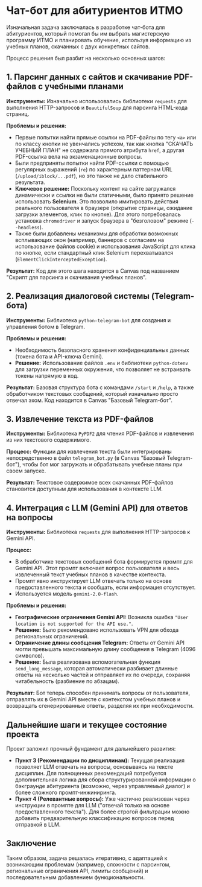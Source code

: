 # Чат-бот для абитуриентов ИТМО

Изначальная задача заключалась в разработке чат-бота для абитуриентов, который помогал бы им выбрать магистерскую программу ИТМО и планировать обучение, используя информацию из учебных планов, скачанных с двух конкретных сайтов.

Процесс решения был разбит на несколько основных шагов:

## 1. Парсинг данных с сайтов и скачивание PDF-файлов с учебными планами

**Инструменты:**
Изначально использовались библиотеки `requests` для выполнения HTTP-запросов и `BeautifulSoup` для парсинга HTML-кода страниц.

**Проблемы и решения:**
* Первые попытки найти прямые ссылки на PDF-файлы по тегу `<a>` или по классу кнопки не увенчались успехом, так как кнопка "СКАЧАТЬ УЧЕБНЫЙ ПЛАН" не содержала прямого атрибута `href`, а другая PDF-ссылка вела на экзаменационные вопросы.
* Были предприняты попытки найти PDF-ссылки с помощью регулярных выражений (`re`) по характерным паттернам URL (`/upload/iblock/...pdf`), но это также не дало стабильного результата.
* **Ключевое решение:** Поскольку контент на сайте загружался динамически и ссылки не были статичными, было принято решение использовать **Selenium**. Это позволило имитировать действия реального пользователя в браузере (открытие страницы, ожидание загрузки элементов, клик по кнопке). Для этого потребовалась установка `chromedriver` и запуск браузера в "безголовом" режиме (`--headless`).
* Также были добавлены механизмы для обработки возможных всплывающих окон (например, баннеров с согласием на использование файлов cookie) и использования JavaScript для клика по кнопке, если стандартный клик Selenium перехватывался (`ElementClickInterceptedException`).

**Результат:** Код для этого шага находится в Canvas под названием "Скрипт для парсинга и скачивания учебных планов".

## 2. Реализация диалоговой системы (Telegram-бота)

**Инструменты:**
Библиотека `python-telegram-bot` для создания и управления ботом в Telegram.

**Проблемы и решения:**
* Необходимость безопасного хранения конфиденциальных данных (токена бота и API-ключа Gemini).
* **Решение:** Использование файлов `.env` и библиотеки `python-dotenv` для загрузки переменных окружения, что позволяет не встраивать токены напрямую в код.

**Результат:** Базовая структура бота с командами `/start` и `/help`, а также обработчиком текстовых сообщений, который изначально просто отвечал эхом. Код находится в Canvas "Базовый Telegram-бот".

## 3. Извлечение текста из PDF-файлов

**Инструменты:**
Библиотека `PyPDF2` для чтения PDF-файлов и извлечения из них текстового содержимого.

**Процесс:**
Функции для извлечения текста были интегрированы непосредственно в файл `telegram_bot.py` (в Canvas "Базовый Telegram-бот"), чтобы бот мог загружать и обрабатывать учебные планы при своем запуске.

**Результат:** Текстовое содержимое всех скачанных PDF-файлов становится доступным для использования в контексте LLM.

## 4. Интеграция с LLM (Gemini API) для ответов на вопросы

**Инструменты:**
Библиотека `requests` для выполнения HTTP-запросов к Gemini API.

**Процесс:**
* В обработчике текстовых сообщений бота формируется промпт для Gemini API. Этот промпт включает вопрос пользователя и весь извлеченный текст учебных планов в качестве контекста.
* Промпт явно инструктирует LLM отвечать только на основе предоставленного текста и сообщать, если информация отсутствует.
* Используется модель `gemini-2.0-flash`.

**Проблемы и решения:**
* **Географические ограничения Gemini API:** Возникла ошибка `"User location is not supported for the API use."`.
* **Решение:** Было рекомендовано использовать VPN для обхода региональных ограничений.
* **Ограничение длины сообщения Telegram:** Ответы от Gemini API могли превышать максимальную длину сообщения в Telegram (4096 символов).
* **Решение:** Была реализована вспомогательная функция `send_long_message`, которая автоматически разбивает длинные ответы на несколько частей и отправляет их по очереди, сохраняя читабельность (разбиение по абзацам).

**Результат:** Бот теперь способен принимать вопросы от пользователя, отправлять их в Gemini API вместе с контекстом учебных планов и возвращать сгенерированные ответы, разделяя их при необходимости.

## Дальнейшие шаги и текущее состояние проекта

Проект заложил прочный фундамент для дальнейшего развития:

* **Пункт 3 (Рекомендации по дисциплинам):** Текущая реализация позволяет LLM отвечать на вопросы, основываясь на тексте дисциплин. Для полноценных рекомендаций потребуется дополнительная логика для сбора структурированной информации о бэкграунде абитуриента (возможно, через управляемый диалог) и более сложного промпт-инжиниринга.
* **Пункт 4 (Релевантные вопросы):** Уже частично реализован через инструкции в промпте для LLM ("отвечай только на основе предоставленного текста"). Для более строгой фильтрации можно добавить предварительную классификацию вопросов перед отправкой в LLM.

## Заключение

Таким образом, задача решалась итеративно, с адаптацией к возникающим проблемам (например, сложности с парсингом, региональные ограничения API, лимиты сообщений) и последовательным добавлением функциональности.
